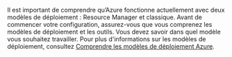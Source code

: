 Il est important de comprendre qu’Azure fonctionne actuellement avec deux modèles de déploiement : Resource Manager et classique. Avant de commencer votre configuration, assurez-vous que vous comprenez les modèles de déploiement et les outils. Vous devez savoir dans quel modèle vous souhaitez travailler. Pour plus d'informations sur les modèles de déploiement, consultez [Comprendre les modèles de déploiement Azure](../articles/resource-manager-deployment-model.md).

